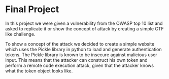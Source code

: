 # Final Project
In this project we were given a vulnerability from the OWASP top 10 list and asked to replicate it or show the concept of attack by
creating a simple CTF like challenge.

To show a concept of the attack we decided to create a simple website which uses the Pickle library in python to load and generate
authentication tokens. The Pickle library is known to be insecure against malicious user input. This means that the attacker can
construct his own token and perform a remote code execution attack, given that the attacker knows what the token object looks like.
